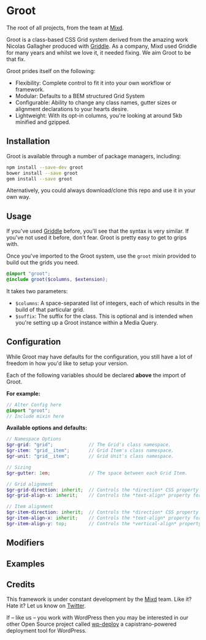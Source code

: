 # Groot
The root of all projects, from the team at [Mixd](http://www.mixd.co.uk).

Groot is a class-based CSS Grid system derived from the amazing work Nicolas Gallagher produced with [Griddle](https://github.com/necolas/griddle). As a company, Mixd used Griddle for many years and whilst we love it, it needed fixing. We aim Groot to be that fix.

Groot prides itself on the following:

- Flexibility: Complete control to fit it into your own workflow or framework.
- Modular: Defaults to a BEM structured Grid System
- Configurable: Ability to change any class names, gutter sizes or alignment declarations to your hearts desire.
- Lightweight: With its opt-in columns, you're looking at around 5kb minified and gzipped.

## Installation

Groot is available through a number of package managers, including:

```sh
npm install --save-dev groot
bower install --save groot
gem install --save groot
```

Alternatively, you could always download/clone this repo and use it in your own way.

## Usage

If you've used [Griddle](https://github.com/necolas/griddle) before, you'll see that the syntax is very similar. If you've not used it before, don't fear. Groot is pretty easy to get to grips with.

Once you've imported to the Groot system, use the `groot` mixin provided to build out the grids you need.

```scss
@import "groot";
@include groot($columns, $extension);
```

It takes two parameters:

- `$columns`: A space-separated list of integers, each of which results in the build of that particular grid.
- `$suffix`: The suffix for the class. This is optional and is intended when you're setting up a Groot instance within a Media Query.


## Configuration
While Groot may have defaults for the configuration, you still have a lot of freedom in how you'd like to setup your version.

Each of the following variables should be declared **above** the import of Groot.

**For example:**

```scss
// Alter Config here
@import "groot";
// Include mixin here
```

**Available options and defaults:**

```scss
// Namespace Options
$gr-grid: "grid";             // The Grid's class namespace.
$gr-item: "grid__item";       // Grid Item's class namespace.
$gr-unit: "grid__item";       // Grid Unit's class namespace.

// Sizing
$gr-gutter: 1em;              // The space between each Grid Item.

// Grid alignment
$gr-grid-direction: inherit;  // Controls the *direction* CSS property for the Grid.
$gr-grid-align-x: inherit;    // Controls the *text-align* property for the Grid.

// Item alignment
$gr-item-direction: inherit;  // Controls the *direction* CSS property for the Grid Item.
$gr-item-align-x: inherit;    // Controls the *text-align* property for the Grid Item.
$gr-item-align-y: top;        // Controls the *vertical-align* property for the Grid Item.
```

## Modifiers


## Examples


## Credits

This framework is under constant development by the [Mixd](http://mixd.co.uk) team. Like it? Hate it? Let us know on [Twitter](http://twitter.com/mixd).

If – like us – you work with WordPress then you may be interested in our other Open Source project called [wp-deploy](https://github.com/Mixd/wp-deploy) a capistrano-powered deployment tool for WordPress.
